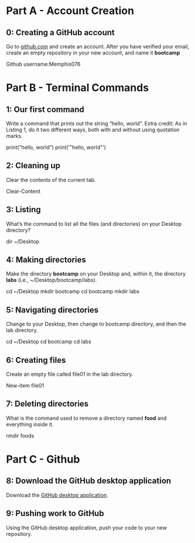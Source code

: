 # Part A - Account Creation


## 0: Creating a GitHub account

Go to [github.com](https://github.com/) and create an account. After you have verified your email, create an empty repository in your new account, and name it **bootcamp**

Github username:Memphis076

# Part B - Terminal Commands
  

## 1: Our first command

Write a command that prints out the string “hello, world”. Extra credit: As in Listing 1, do it two different ways, both with and without using quotation marks.

print("hello, world")
print('"hello, world"')
## 2: Cleaning up

Clear the contents of the current tab.

Clear-Content

## 3: Listing

What’s the command to list all the files (and directories) on your Desktop directory?

dir ~/Desktop

## 4: Making directories

Make the directory **bootcamp** on your Desktop and, within it, the directory **labs** (i.e., ~/Desktop/bootcamp/labs).

 cd ~/Desktop
 mkdir bootcamp
 cd bootcamp
mkdir labs

## 5: Navigating directories

Change to your Desktop, then change to bootcamp directory, and then the lab directory. 

 cd ~/Desktop
  cd bootcamp
  cd labs

## 6: Creating files

Create an empty file called file01 in the lab directory.

New-item file01

## 7: Deleting directories

What is the command used to remove a directory named **food** and everything inside it.
 
 rmdir foods
# Part C - Github 

## 8: Download the GitHub desktop application

Download the [GitHub desktop application](https://desktop.github.com/).

## 9: Pushing work to GitHub

Using the GitHub desktop application, push your code to your new repository.
